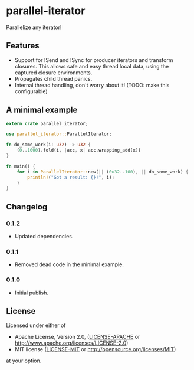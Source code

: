 parallel-iterator
=================

Parallelize any iterator!

Features
--------

 - Support for !Send and !Sync for producer iterators and transform closures.
   This allows safe and easy thread local data, using the captured closure
   environments.
 - Propagates child thread panics.
 - Internal thread handling, don't worry about it! (TODO: make this
   configurable)

A minimal example
-----------------

```rust
extern crate parallel_iterator;

use parallel_iterator::ParallelIterator;

fn do_some_work(i: u32) -> u32 {
    (0..1000).fold(i, |acc, x| acc.wrapping_add(x))
}

fn main() {
    for i in ParallelIterator::new(|| (0u32..100), || do_some_work) {
    	println!("Got a result: {}!", i);
    }
}
```

Changelog
---------

### 0.1.2
 - Updated dependencies.

### 0.1.1
 - Removed dead code in the minimal example.

### 0.1.0
 - Initial publish.

License
-------

Licensed under either of

 * Apache License, Version 2.0, ([LICENSE-APACHE](LICENSE-APACHE) or http://www.apache.org/licenses/LICENSE-2.0)
 * MIT license ([LICENSE-MIT](LICENSE-MIT) or http://opensource.org/licenses/MIT)

at your option.
